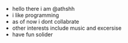 - hello there i am @athshh
- i like programming
- as of now i dont collabrate
- other interests include music and excersise
- have fun solider

<!---
athshh/athshh is a ✨ special ✨ repository because its `README.md` (this file) appears on your GitHub profile.
You can click the Preview link to take a look at your changes.
--->
